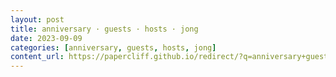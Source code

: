 ```yaml
---
layout: post
title: anniversary · guests · hosts · jong
date: 2023-09-09
categories: [anniversary, guests, hosts, jong]
content_url: https://papercliff.github.io/redirect/?q=anniversary+guests+hosts+jong&tbs=cdr:1,cd_min:9/8/2023,cd_max:9/10/2023
---
```

